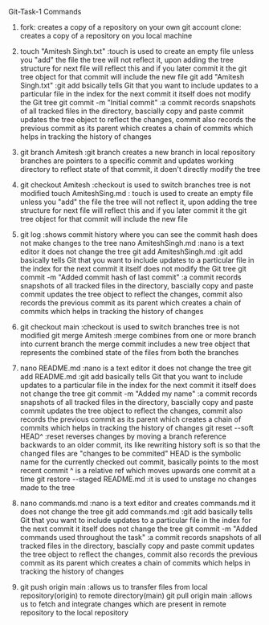 Git-Task-1 Commands

1. fork: creates a copy of a repository on your own git account
   clone: creates a copy of a repository on you local machine

2. touch "Amitesh Singh.txt"   :touch is used to create an empty file
                                unless you "add" the file the tree will not reflect it, upon adding the tree structure for next file will reflect this
                                and if you later commit it the git tree object for that commit will include the new file
   git add "Amitesh Singh.txt"  :git add bsically tells Git that you want to include updates to a particular file in the index for the next commit
                                 it itself does not modify the Git tree
   git commit -m "Initial commit"  :a commit records snapshots of all tracked files in the directory, bascially copy and paste
                                    commit updates the tree object to reflect the changes, commit also records the previous commit as its parent
                                    which creates a chain of commits which helps in tracking the history of changes

3. git branch Amitesh  :git branch creates a new branch in local repository
                        branches are pointers to a specific commit and updates working directory to reflect state of that commit, it doen't directly modify the tree
                           
4. git checkout Amitesh  :checkout is used to switch branches
                          tree is not modified
   touch AmiteshSing.md  : touch is used to create an empty file
                           unless you "add" the file the tree will not reflect it, upon adding the tree structure for next file will reflect this
                           and if you later commit it the git tree object for that commit will include the new file

5. git log  :shows commit history where you can see the commit hash
             does not make changes to the tree
   nano AmiteshSingh.md  :nano is a text editor
                          it does not change the tree
   git add AmiteshSingh.md  :git add basically tells Git that you want to include updates to a particular file in the index for the next commit
                             it itself does not modify the Git tree
   git commit -m "Added commit hash of last commit"  :a commit records snapshots of all tracked files in the directory, bascially
                                                                        copy and paste
                                                                        commit updates the tree object to reflect the changes, commit also records the previous commit as its parent
                                                                        which creates a chain of commits which helps in tracking the history of changes

6. git checkout main  :checkout is used to switch branches
                     tree is not modified
   git merge Amitesh  :merge combines from one or more branch into current branch
                       the merge commit includes a new tree object that represents the combined state of the files from both the branches 

7. nano README.md  :nano is a text editor
                    it does not change the tree
   git add README.md  :git add basically tells Git that you want to include updates to a particular file in the index for the next commit
                       it itself does not change the tree
   git commit -m "Added my name"  :a commit records snapshots of all tracked files in the directory, bascially copy and paste
                                              commit updates the tree object to reflect the changes, commit also records the previous commit as its parent
                                              which creates a chain of commits which helps in tracking the history of changes
   git reset --soft HEAD^  :reset reverses changes by moving a branch reference backwards to an older commit, its like rewriting history
                            soft is so that the changed files are "changes to be commited"
                            HEAD is the symbolic name for the currently checked out commit, basically points to the most recent commit
                            ^ is a relative ref which moves upwards one commit at a time
   git restore --staged README.md  :it is used to unstage
                                    no changes made to the tree

8. nano commands.md  :nano is a text editor and creates commands.md
                      it does not change the tree
   git add commands.md  :git add basically tells Git that you want to include updates to a particular file in the index for the next commit
                         it itself does not change the tree
   git commit -m "Added commands used throughout the task"  :a commit records snapshots of all tracked files in the directory, bascially copy and paste
                                                             commit updates the tree object to reflect the changes, commit also records the previous commit as its parent
                                                             which creates a chain of commits which helps in tracking the history of changes

9. git push origin main  :allows us to transfer files from local repository(origin) to remote directory(main)
   git pull origin main  :allows us to fetch and integrate changes which are present in remote repository to the local repository
   
